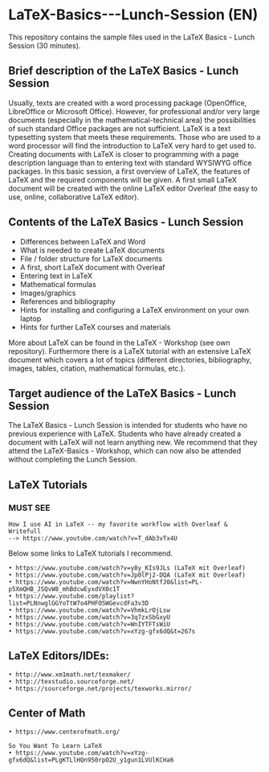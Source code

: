 # LaTeX-Basics---Lunch-Session (EN)
This repository contains the sample files used in the LaTeX Basics - Lunch Session (30 minutes).

## Brief description of the LaTeX Basics - Lunch Session

Usually, texts are created with a word processing package (OpenOffice, LibreOffice or Microsoft Office). However, for professional and/or very large documents (especially in the mathematical-technical area) the possibilities of such standard Office packages are not sufficient. LaTeX is a text typesetting system that meets these requirements. Those who are used to a word processor will find the introduction to LaTeX very hard to get used to. Creating documents with LaTeX is closer to programming with a page description language than to entering text with standard WYSIWYG office packages. In this basic session, a first overview of LaTeX, the features of LaTeX and the required components will be given. A first small LaTeX document will be created with the online LaTeX editor Overleaf (the easy to use, online, collaborative LaTeX editor).

## Contents of the LaTeX Basics - Lunch Session 

- Differences between LaTeX and Word
- What is needed to create LaTeX documents
- File / folder structure for LaTeX documents
- A first, short LaTeX document with Overleaf
- Entering text in LaTeX
- Mathematical formulas
- Images/graphics
- References and bibliography
- Hints for installing and configuring a LaTeX environment on your own laptop
- Hints for further LaTeX courses and materials

More about LaTeX can be found in the LaTeX - Workshop (see own repository). Furthermore there is a LaTeX tutorial with an extensive LaTeX document which covers a lot of topics (different directories, bibliography, images, tables, citation, mathematical formulas, etc.).

## Target audience of the LaTeX Basics - Lunch Session

The LaTeX Basics - Lunch Session is intended for students who have no previous experience with LaTeX. Students who have already created a document with LaTeX will not learn anything new. We recommend that they attend the LaTeX-Basics - Workshop, which can now also be attended without completing the Lunch Session.

## LaTeX Tutorials

### MUST SEE
    How I use AI in LaTeX -- my favorite workflow with Overleaf & Writefull 
    --> https://www.youtube.com/watch?v=T_dAb3vTx4U

Below some links to LaTeX tutorials I recommend.

	• https://www.youtube.com/watch?v=y8y_KIs9JLs (LaTeX mit Overleaf)
	• https://www.youtube.com/watch?v=Jp0lPj2-DQA (LaTeX mit Overleaf)
	• https://www.youtube.com/watch?v=NwnYHoNtfJ0&list=PL-p5XmQHB_JSQvW8_mhBdcwEyxdVX0c1T 
	• https://www.youtube.com/playlist?list=PLNnwglGGYoTtW7o4PHFOSWGevcdFa3v3D   
	• https://www.youtube.com/watch?v=VhmkLrOjLsw 
	• https://www.youtube.com/watch?v=3q7zxSbGxyU
	• https://www.youtube.com/watch?v=WnIYTFTsWiU
	• https://www.youtube.com/watch?v=xYzg-gfx6dQ&t=267s 
	
  ## LaTeX Editors/IDEs:
	• http://www.xm1math.net/texmaker/ 
	• http://texstudio.sourceforge.net/
	• https://sourceforge.net/projects/texworks.mirror/

## Center of Math
	• https://www.centerofmath.org/

	So You Want To Learn LaTeX
	• https://www.youtube.com/watch?v=xYzg-gfx6dQ&list=PLgKTLlHQn950rpO2U_y1gun1LVUlKCHa6 


